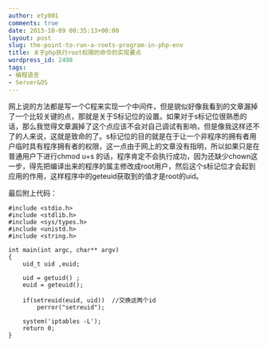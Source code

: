 ```yaml
---
author: ety001
comments: true
date: 2013-10-09 00:35:13+00:00
layout: post
slug: the-point-to-run-a-roots-program-in-php-env
title: 关于php执行root权限的命令的实现要点
wordpress_id: 2498
tags:
- 编程语言
- Server&OS
---
```


网上说的方法都是写一个C程来实现一个中间件，但是貌似好像我看到的文章漏掉了一个比较关键的点，那就是关于S标记位的设置。如果对于s标记位很熟悉的话，那么我觉得文章漏掉了这个点应该不会对自己调试有影响，但是像我这样还不了的人来说，这就是致命的了。s标记位的目的就是在于让一个非程序的拥有者用户临时具有程序拥有者的权限，这一点由于网上的文章没有指明，所以如果只是在普通用户下进行chmod u+s 的话，程序肯定不会执行成功，因为还缺少chown这一步，得先把编译出来的程序的属主修改成root用户，然后这个s标记位才会起到应用的作用，这样程序中的geteuid获取到的值才是root的uid。

最后附上代码：

```
#include <stdio.h>
#include <stdlib.h>
#include <sys/types.h>
#include <unistd.h>
#include <string.h>

int main(int argc, char** argv)
{
    uid_t uid ,euid;

    uid = getuid() ;
    euid = geteuid();

    if(setreuid(euid, uid))  //交换这两个id
        perror("setreuid");

    system('iptables -L');
    return 0;
}
```

